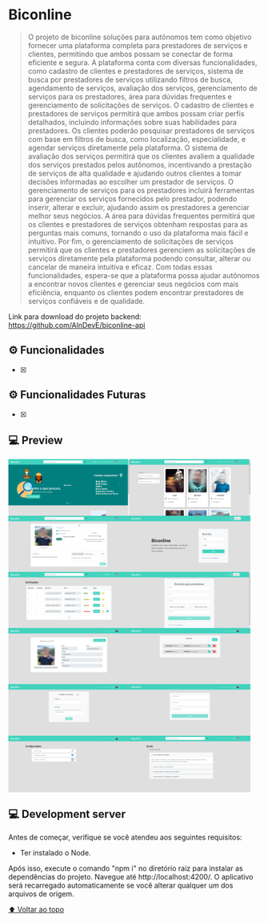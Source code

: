 # Biconline

> O projeto de biconline soluções para autônomos tem como objetivo fornecer uma plataforma completa para prestadores de serviços e clientes, permitindo que ambos possam se conectar de forma eficiente e segura. A plataforma conta com diversas funcionalidades, como cadastro de clientes e prestadores de serviços, sistema de busca por prestadores de serviços utilizando filtros de busca, agendamento de serviços, avaliação dos serviços, gerenciamento de serviços para os prestadores, área para dúvidas frequentes e gerenciamento de solicitações de serviços.
O cadastro de clientes e prestadores de serviços permitirá que ambos possam criar perfis detalhados, incluindo informações sobre suas habilidades para prestadores. Os clientes poderão pesquisar prestadores de serviços com base em filtros de busca, como localização, especialidade, e agendar serviços diretamente pela plataforma.
O sistema de avaliação dos serviços permitirá que os clientes avaliem a qualidade dos serviços prestados pelos autônomos, incentivando a prestação de serviços de alta qualidade e ajudando outros clientes a tomar decisões informadas ao escolher um prestador de serviços.
O gerenciamento de serviços para os prestadores incluirá ferramentas para gerenciar os serviços fornecidos pelo prestador, podendo inserir, alterar e excluir, ajudando assim os prestadores a gerenciar melhor seus negócios.
A área para dúvidas frequentes permitirá que os clientes e prestadores de serviços obtenham respostas para as perguntas mais comuns, tornando o uso da plataforma mais fácil e intuitivo.
Por fim, o gerenciamento de solicitações de serviços permitirá que os clientes e prestadores gerenciem as solicitações de serviços diretamente pela plataforma podendo consultar, alterar ou cancelar de maneira intuitiva e eficaz.
Com todas essas funcionalidades, espera-se que a plataforma possa ajudar autônomos a encontrar novos clientes e gerenciar seus negócios com mais eficiência, enquanto os clientes podem encontrar prestadores de serviços confiáveis e de qualidade.

Link para download do projeto backend: https://github.com/AlnDevE/biconline-api

## ⚙️ Funcionalidades

- [x] 

## ⚙️ Funcionalidades Futuras

- [x] 

## 💻 Preview

<div style="display: flex; flex-direction:row;">
    <img src="preview/inicio.png" alt="" width="48%"/>
    <img src="preview/home.png" alt="" width="48%"/>
</div>
<div style="display: flex; flex-direction:row;">
    <img src="preview/view-prestador.png" alt="" width="48%"/>
    <img src="preview/login.png" alt="" width="48%"/>
</div>
<div style="display: flex; flex-direction:row;">
    <img src="preview/solicitação.png" alt="" width="48%"/>
    <img src="preview/cadastro-prestador.png" alt="" width="48%"/>
</div>
<div style="display: flex; flex-direction:row;">
    <img src="preview/cadastro-cliente" alt="" width="48%"/>
    <img src="preview/avaliação.png" alt="" width="48%"/>
</div>
<div style="display: flex; flex-direction:row;">
    <img src="preview/perfil.png" alt="" width="48%"/>
    <img src="preview/serviços.png" alt="" width="48%"/>
</div>
<div style="display: flex; flex-direction:row;">
    <img src="preview/cadastro-servico.png" alt="" width="48%"/>
    <img src="preview/alteracao-senha.png" alt="" width="48%"/>
</div>
<div style="display: flex; flex-direction:row;">
    <img src="preview/configuracoes-prestador.png" alt="" width="48%"/>
    <img src="preview/ajuda.png" alt="" width="48%"/>
</div>

## 💻 Development server

Antes de começar, verifique se você atendeu aos seguintes requisitos:

* Ter instalado o Node.

Após isso, execute o comando "npm i" no diretório raiz para instalar as dependências do projeto. Navegue até http://localhost:4200/. O aplicativo será recarregado automaticamente se você alterar qualquer um dos arquivos de origem.


[⬆ Voltar ao topo](#biconline-angular)<br>
